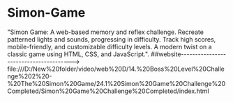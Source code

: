 # Simon-Game
"Simon Game: A web-based memory and reflex challenge. Recreate patterned lights and sounds, progressing in difficulty. Track high scores, mobile-friendly, and customizable difficulty levels. A modern twist on a classic game using HTML, CSS, and JavaScript.".
##website--------------------------------------->
file:///D:/New%20folder/video/web%20D/14.%20Boss%20Level%20Challenge%202%20-%20The%20Simon%20Game/24.1%20Simon%20Game%20Challenge%20Completed/Simon%20Game%20Challenge%20Completed/index.html
